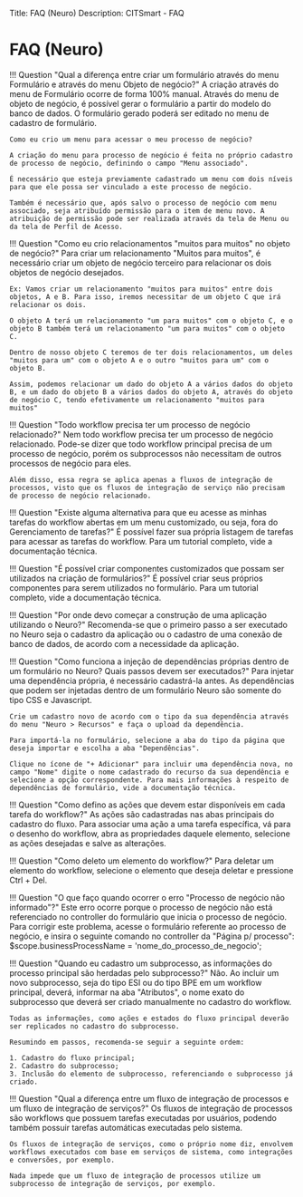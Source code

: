 Title: FAQ (Neuro)
Description: CITSmart - FAQ

# FAQ (Neuro)

!!! Question "Qual a diferença entre criar um formulário através do menu Formulário e através do menu Objeto de negócio?"
    A criação através do menu de Formulário ocorre de forma 100% manual. Através do menu de objeto de negócio, é possível gerar o formulário a partir do modelo do banco de dados. O formulário gerado poderá ser editado no menu de cadastro de formulário.

	Como eu crio um menu para acessar o meu processo de negócio?

	A criação do menu para processo de negócio é feita no próprio cadastro de processo de negócio, definindo o campo "Menu associado".

	É necessário que esteja previamente cadastrado um menu com dois níveis para que ele possa ser vinculado a este processo de negócio.

	Também é necessário que, após salvo o processo de negócio com menu associado, seja atribuído permissão para o item de menu novo. A atribuição de permissão pode ser realizada através da tela de Menu ou da tela de Perfil de Acesso.

!!! Question "Como eu crio relacionamentos "muitos para muitos" no objeto de negócio?"
	Para criar um relacionamento "Muitos para muitos", é necessário criar um objeto de negócio terceiro para relacionar os dois objetos de negócio desejados.

	Ex: Vamos criar um relacionamento "muitos para muitos" entre dois objetos, A e B. Para isso, iremos necessitar de um objeto C que irá relacionar os dois.

	O objeto A terá um relacionamento "um para muitos" com o objeto C, e o objeto B também terá um relacionamento "um para muitos" com o objeto C.

	Dentro de nosso objeto C teremos de ter dois relacionamentos, um deles "muitos para um" com o objeto A e o outro "muitos para um" com o objeto B.

	Assim, podemos relacionar um dado do objeto A a vários dados do objeto B, e um dado do objeto B a vários dados do objeto A, através do objeto de negócio C, tendo efetivamente um relacionamento "muitos para muitos"

!!! Question "Todo workflow precisa ter um processo de negócio relacionado?"
	Nem todo workflow precisa ter um processo de negócio relacionado. Pode-se dizer que todo workflow principal precisa de um processo de negócio, porém os subprocessos não necessitam de outros processos de negócio para eles.   
	
	Além disso, essa regra se aplica apenas a fluxos de integração de processos, visto que os fluxos de integração de serviço não precisam de processo de negócio relacionado.

!!! Question "Existe alguma alternativa para que eu acesse as minhas tarefas do workflow abertas em um menu customizado, ou seja, fora do Gerenciamento de tarefas?"
	É possível fazer sua própria listagem de tarefas para acessar as tarefas do workflow. Para um tutorial completo, vide a documentação técnica.  

!!! Question "É possível criar componentes customizados que possam ser utilizados na criação de formulários?"
	É possível criar seus próprios componentes para serem utilizados no formulário. Para um tutorial completo, vide a documentação técnica.

!!! Question "Por onde devo começar a construção de uma aplicação utilizando o Neuro?"
	Recomenda-se que o primeiro passo a ser executado no Neuro seja o cadastro da aplicação ou o cadastro de uma conexão de banco de dados, de acordo com a necessidade da aplicação.  

!!! Question "Como funciona a injeção de dependências próprias dentro de um formulário no Neuro? Quais passos devem ser executados?"
	Para injetar uma dependência própria, é necessário cadastrá-la antes. As dependências que podem ser injetadas dentro de um formulário Neuro são somente do tipo CSS e Javascript.

	Crie um cadastro novo de acordo com o tipo da sua dependência através do menu "Neuro > Recursos" e faça o upload da dependência.

	Para importá-la no formulário, selecione a aba do tipo da página que deseja importar e escolha a aba "Dependências". 

	Clique no ícone de "+ Adicionar" para incluir uma dependência nova, no campo "Nome" digite o nome cadastrado do recurso da sua dependência e selecione a opção correspondente. Para mais informações à respeito de dependências de formulário, vide a documentação técnica.

!!! Question "Como defino as ações que devem estar disponíveis em cada tarefa do workflow?"
	As ações são cadastradas nas abas principais do cadastro do fluxo. Para associar uma ação a uma tarefa específica, vá para o desenho do workflow, abra as propriedades daquele elemento, selecione as ações desejadas e salve as alterações.

!!! Question "Como deleto um elemento do workflow?"
	Para deletar um elemento do workflow, selecione o elemento que deseja deletar e pressione Ctrl + Del.

!!! Question "O que faço quando ocorrer o erro "Processo de negócio não informado"?"
	Este erro ocorre porque o processo de negócio não está referenciado no controller do formulário que inicia o processo de negócio. Para corrigir este problema, acesse o formulário referente ao processo de negócio, e insira o seguinte comando no controller da "Página p/ processo": $scope.businessProcessName = 'nome_do_processo_de_negocio';

!!! Question "Quando eu cadastro um subprocesso, as informações do processo principal são herdadas pelo subprocesso?"
	Não. Ao incluir um novo subprocesso, seja do tipo ESI ou do tipo BPE em um workflow principal, deverá, informar na aba "Atributos", o nome exato do subprocesso que deverá ser criado manualmente no cadastro do workflow.

	Todas as informações, como ações e estados do fluxo principal deverão ser replicados no cadastro do subprocesso.

	Resumindo em passos, recomenda-se seguir a seguinte ordem:

	1. Cadastro do fluxo principal;
	2. Cadastro do subprocesso;
	3. Inclusão do elemento de subprocesso, referenciando o subprocesso já criado.

!!! Question "Qual a diferença entre um fluxo de integração de processos e um fluxo de integração de serviços?"
	Os fluxos de integração de processos são workflows que possuem tarefas executadas por usuários, podendo também possuir tarefas automáticas executadas pelo sistema.

	Os fluxos de integração de serviços, como o próprio nome diz, envolvem workflows executados com base em serviços de sistema, como integrações e conversões, por exemplo.

	Nada impede que um fluxo de integração de processos utilize um subprocesso de integração de serviços, por exemplo.
	
